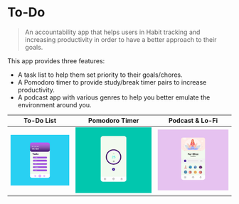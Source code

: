 # To-Do

> An accountability app that helps users in Habit tracking and increasing productivity in order to have a better approach to their goals.

This app provides three features:
  
  * A task list to help them set priority to their goals/chores.
  * A Pomodoro timer to provide study/break timer pairs to increase productivity.
  * A podcast app with various genres to help you better emulate the environment around you.



To-Do List             |  Pomodoro Timer             |   Podcast & Lo-Fi
:-------------------------:|:-------------------------:|:-------------------------:
![ToDo list](todo.jpg)  |  ![Timer](countdown.jpg)  |  ![Podcast](podcast.jpg)




